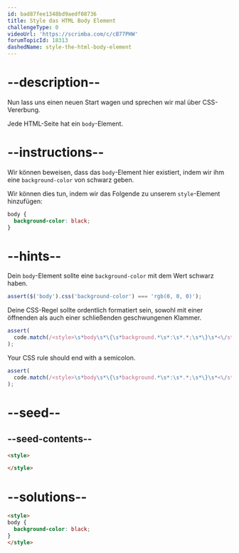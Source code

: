 ```yaml
---
id: bad87fee1348bd9aedf08736
title: Style das HTML Body Element
challengeType: 0
videoUrl: 'https://scrimba.com/c/cB77PHW'
forumTopicId: 18313
dashedName: style-the-html-body-element
---
```


# --description--

Nun lass uns einen neuen Start wagen und sprechen wir mal über CSS-Vererbung.

Jede HTML-Seite hat ein `body`-Element.

# --instructions--

Wir können beweisen, dass das `body`-Element hier existiert, indem wir ihm eine `background-color` von schwarz geben.

Wir können dies tun, indem wir das Folgende zu unserem `style`-Element hinzufügen:

```css
body {
  background-color: black;
}
```

# --hints--

Dein `body`-Element sollte eine `background-color` mit dem Wert schwarz haben.

```js
assert($('body').css('background-color') === 'rgb(0, 0, 0)');
```

Deine CSS-Regel sollte ordentlich formatiert sein, sowohl mit einer öffnenden als auch einer schließenden geschwungenen Klammer.

```js
assert(
  code.match(/<style>\s*body\s*\{\s*background.*\s*:\s*.*;\s*\}\s*<\/style>/i)
);
```

Your CSS rule should end with a semicolon.

```js
assert(
  code.match(/<style>\s*body\s*\{\s*background.*\s*:\s*.*;\s*\}\s*<\/style>/i)
);
```

# --seed--

## --seed-contents--

```html
<style>

</style>
```

# --solutions--

```html
<style>
body {
  background-color: black;
}
</style>
```
